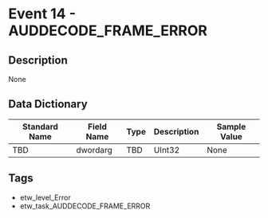 # Event 14 - AUDDECODE_FRAME_ERROR

## Description
None

## Data Dictionary
|Standard Name|Field Name|Type|Description|Sample Value|
|---|---|---|---|---|
|TBD|dwordarg|TBD|UInt32|None|None|

## Tags
* etw_level_Error
* etw_task_AUDDECODE_FRAME_ERROR